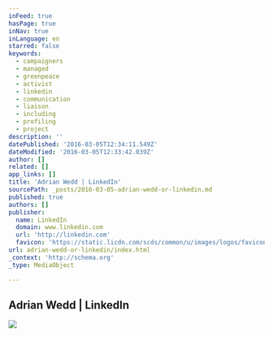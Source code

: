 ```yaml
---
inFeed: true
hasPage: true
inNav: true
inLanguage: en
starred: false
keywords:
  - campaigners
  - managed
  - greenpeace
  - activist
  - linkedin
  - communication
  - liaison
  - including
  - profiling
  - project
description: ''
datePublished: '2016-03-05T12:34:11.549Z'
dateModified: '2016-03-05T12:33:42.039Z'
author: []
related: []
app_links: []
title: 'Adrian Wedd | LinkedIn'
sourcePath: _posts/2016-03-05-adrian-wedd-or-linkedin.md
published: true
authors: []
publisher:
  name: LinkedIn
  domain: www.linkedin.com
  url: 'http://linkedin.com'
  favicon: 'https://static.licdn.com/scds/common/u/images/logos/favicons/v1/favicon.ico'
url: adrian-wedd-or-linkedin/index.html
_context: 'http://schema.org'
_type: MediaObject

---
```

<article style=""><h1>Adrian Wedd | LinkedIn</h1><img src="https://s3-us-west-2.amazonaws.com/the-grid-img/p/488e71ddcb498211cebbe8bdfcbf558b5097e4dd.jpg" /></article>